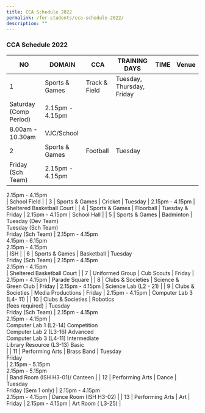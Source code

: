 ```yaml
---
title: CCA Schedule 2022
permalink: /for-students/cca-schedule-2022/
description: ""
---
```

### CCA Schedule 2022

| NO | DOMAIN | CCA | TRAINING DAYS | TIME | Venue |
| --- | --- | --- | --- | --- | --- |
| 1 | Sports & Games | Track & Field | Tuesday, Thursday, Friday  
Saturday (Comp Period) | 2.15pm - 4.15pm  
8.00am - 10.30am | VJC/School |
| 2 | Sports & Games | Football | Tuesday  
Friday (Sch Team) | 2.15pm - 4.15pm  
2.15pm - 4.15pm  
 | School Field |
| 3 | Sports & Games | Cricket | Tuesday | 2.15pm - 4.15pm | Sheltered Basketball Court |
| 4 | Sports & Games | Floorball | Tuesday &  
Friday | 2.15pm - 4.15pm | School Hall |
| 5 | Sports & Games | Badminton | Tuesday (Dev Team)  
Tuesday (Sch Team)  
Friday (Sch Team) | 2.15pm - 4.15pm  
4.15pm - 6.15pm  
2.15pm - 4.15pm  
 | ISH |
| 6 | Sports & Games | Basketball | Tuesday  
Friday (Sch Team) | 2.15pm - 4.15pm  
2.15pm - 4.15pm  
 | Sheltered Basketball Court |
| 7 | Uniformed Group | Cub Scouts | Friday | 2.15pm - 4.15pm | Parade Square |
| 8 | Clubs & Societies | Science &  
Green Club | Friday | 2.15pm - 4.15pm | Science Lab (L2 - 21) |
| 9 | Clubs & Societies | Media Productions | Friday | 2.15pm - 4.15pm | Computer Lab 3 (L4- 11) |
| 10 | Clubs & Societies | Robotics  
(fees required) | Tuesday  
Friday (Sch Team) | 2.15pm - 4.15pm  
2.15pm - 4.15pm |   
Computer Lab 1 (L2-14) Competition   
Computer Lab 2 (L3-16) Advanced  
Computer Lab 3 (L4-11) Intermediate  
Library Resource (L3-13) Basic  
 |
| 11 | Performing Arts | Brass Band | Tuesday  
Friday  
 | 2.15pm - 5.15pm  
2.15pm - 5.15pm  
 | Band Room (ISH H3-01)/ Canteen |
| 12 | Performing Arts | Dance | Tuesday  
Friday (Sem 1 only) | 2.15pm - 4.15pm  
2.15pm - 4.15pm | Dance Room (ISH H3-02) |
| 13 | Performing Arts | Art | Friday | 2.15pm - 4.15pm | Art Room ( L3-25) |